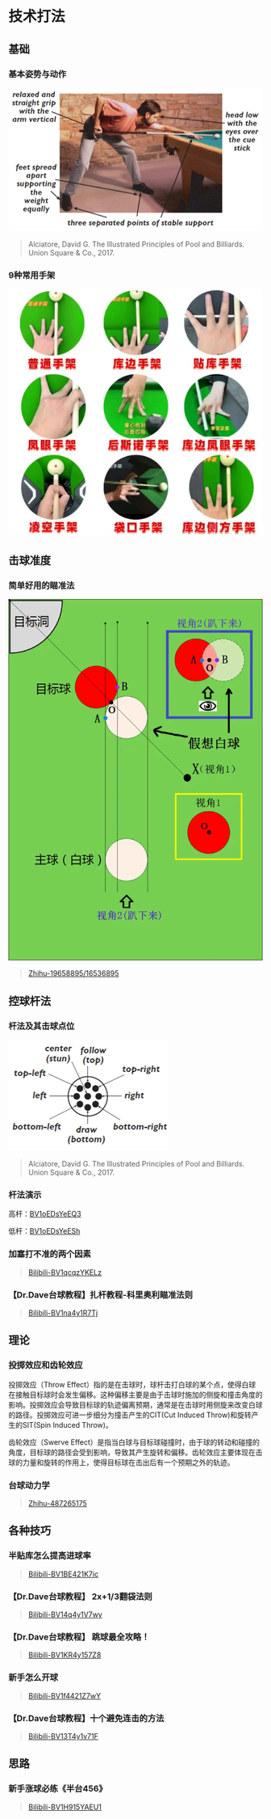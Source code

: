 # 技术打法

## 基础

### 基本姿势与动作

![](./img/action.png)

> Alciatore, David G. The Illustrated Principles of Pool and Billiards. Union Square & Co., 2017.

### 9种常用手架

![](./img/shoujia.png)

## 击球准度

### 简单好用的瞄准法

![](./img/miaozhunfa.png)

> [Zhihu-19658895/16536895](https://www.zhihu.com/question/19658895/answer/16536895)

## 控球杆法

### 杆法及其击球点位

![](./img/ganfa.png)

> Alciatore, David G. The Illustrated Principles of Pool and Billiards. Union Square & Co., 2017.

### 杆法演示

高杆：[BV1oEDsYeEQ3](https://www.bilibili.com/video/BV1oEDsYeEQ3)

低杆：[BV1oEDsYeESh](https://www.bilibili.com/video/BV1oEDsYeESh)

### 加塞打不准的两个因素

> [Bilibili-BV1qcqzYKELz](https://www.bilibili.com/video/BV1qcqzYKELz)

### 【Dr.Dave台球教程】扎杆教程-科里奥利瞄准法则

> [Bilibili-BV1na4y1R7Tj](https://www.bilibili.com/video/BV1na4y1R7Tj)

## 理论

### 投掷效应和齿轮效应

投掷效应（Throw Effect）指的是在击球时，球杆击打白球的某个点，使得白球在接触目标球时会发生偏移。这种偏移主要是由于击球时施加的侧旋和撞击角度的影响。投掷效应会导致目标球的轨迹偏离预期，通常是在击球时用侧旋来改变白球的路径。投掷效应可进一步细分为撞击产生的CIT(Cut Induced Throw)和旋转产生的SIT(Spin Induced Throw)。

齿轮效应（Swerve Effect）是指当白球与目标球碰撞时，由于球的转动和碰撞的角度，目标球的路径会受到影响，导致其产生旋转和偏移。齿轮效应主要体现在击球的力量和旋转的作用上，使得目标球在击出后有一个预期之外的轨迹。

### 台球动力学

> [Zhihu-487265175](https://zhuanlan.zhihu.com/p/487265175)

## 各种技巧

### 半贴库怎么提高进球率

> [Bilibili-BV1BE421K7ic](https://www.bilibili.com/video/BV1BE421K7ic)

### 【Dr.Dave台球教程】 2x+1/3翻袋法则

> [Bilibili-BV14q4y1V7wy](https://www.bilibili.com/video/BV14q4y1V7wy)

### 【Dr.Dave台球教程】 跳球最全攻略！

> [Bilibili-BV1KR4y157Z8](https://www.bilibili.com/video/BV1KR4y157Z8) 

### 新手怎么开球

> [Bilibili-BV1f4421Z7wY](https://www.bilibili.com/video/BV1f4421Z7wY)

### 【Dr.Dave台球教程】十个避免连击的方法

> [Bilibili-BV13T4y1v71F](https://www.bilibili.com/video/BV13T4y1v71F)

## 思路

### 新手涨球必练《半台456》

> [Bilibili-BV1H915YAEU1](https://www.bilibili.com/video/BV1H915YAEU1)
